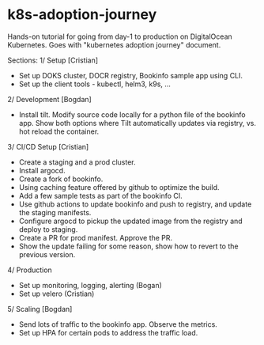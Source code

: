 # k8s-adoption-journey
Hands-on tutorial for going from day-1 to production on DigitalOcean Kubernetes. Goes with "kubernetes adoption journey" document.


Sections:
1/ Setup [Cristian]
- Set up DOKS cluster, DOCR registry, Bookinfo sample app using CLI.
- Set up the client tools - kubectl, helm3, k9s, ...

2/ Development [Bogdan]
- Install tilt. Modify source code locally for a python file of the bookinfo app. Show both options where Tilt automatically updates via registry, vs. hot reload the container.

3/ CI/CD Setup [Cristian]
- Create a staging and a prod cluster.
- Install argocd.
- Create a fork of bookinfo.
- Using caching feature offered by github to optimize the build.
- Add a few sample tests as part of the bookinfo CI.
- Use github actions to update bookinfo and push to registry, and update the staging manifests.
- Configure argocd to pickup the updated image from the registry and deploy to staging.
- Create a PR for prod manifest. Approve the PR.
- Show the update failing for some reason, show how to revert to the previous version.

4/ Production 
- Set up monitoring, logging, alerting (Bogan)
- Set up velero (Cristian)

5/ Scaling [Bogdan]
- Send lots of traffic to the bookinfo app. Observe the metrics.
- Set up HPA for certain pods to address the traffic load.
